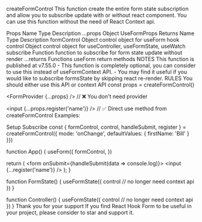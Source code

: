 
createFormControl
This function create the entire form state subscription and allow you to subscribe update with or without react component. You can use this function without the need of React Context api.

Props
Name	Type	Description
...props	Object	UseFormProps
Returns
Name	Type	Description
formControl	Object	control object for useForm hook
control	Object	control object for useController, useFormState, useWatch
subscribe	Function	function to subscribe for form state update without render
...returns	Functions	useForm return methods
 NOTES
This function is published at v7.55.0 - This function is completely optional, you can consider to use this instead of useFormContext API. - You may find it useful if you would like to subscribe formsState by skipping react re-render.
 RULES
You should either use this API or context API
const props = createFormControl()

<FormProvider {...props} /> // ❌ You don't need provider

<input {...props.register('name')} /> // ✅ Direct use method from createFormControl
Examples:

Setup
Subscribe
const { formControl, control, handleSubmit, register } = createFormControl({
  mode: 'onChange',
  defaultValues: {
    firstName: 'Bill'
  }
}})

function App() {
  useForm({
    formControl,
  })

  return (
    <form onSubmit={handleSubmit(data => console.log)}>
      <input {...register('name')} />
      <FormState />
      <Controller />
    </form>
  );
}

function FormState() {
  useFormState({
    control // no longer need context api
  })
}

function Controller() {
  useFormState({
    control // no longer need context api
  })
}
Thank you for your support
If you find React Hook Form to be useful in your project, please consider to star and support it.


